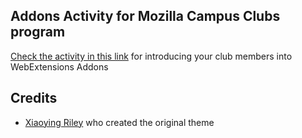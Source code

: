 
## Addons Activity for Mozilla Campus Clubs program

[Check the activity in this link](https://mozillacampusclubs.github.io/teach-how-to-build-addons/) for introducing your club members into WebExtensions Addons


## Credits
- [Xiaoying Riley](https://twitter.com/3rdwave_themes) who created the original theme
